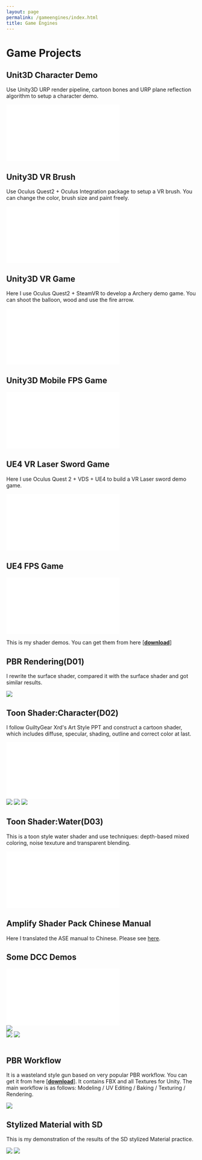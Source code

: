 ```yaml
---
layout: page
permalink: /gameengines/index.html
title: Game Engines
---
```


# Game Projects

## Unit3D Character Demo

Use Unity3D URP render pipeline, cartoon bones and URP plane reflection algorithm to setup a character demo.  
<iframe src="//player.bilibili.com/player.html?bvid=BV1fG411d7M8&page=1&&autoplay=0" scrolling="no" border="0" frameborder="no" framespacing="0" allowfullscreen="true"> </iframe>

## Unity3D VR Brush

Use Oculus Quest2 + Oculus Integration package to setup a VR brush. You can change the color, brush size and paint freely.  
<iframe src="//player.bilibili.com/player.html?bvid=BV1fX4y1x7bM&page=1&autoplay=0" scrolling="no" border="0" frameborder="no" framespacing="0" allowfullscreen="true"> </iframe>

## Unity3D VR Game
Here I use Oculus Quest2 + SteamVR to develop a Archery demo game. You can shoot the balloon, wood and use the fire arrow. 
<iframe src="//player.bilibili.com/player.html?bvid=BV1eu411J7NR&page=1&autoplay=0" scrolling="no" border="0" frameborder="no" framespacing="0" allowfullscreen="true"> </iframe>

## Unity3D Mobile FPS Game
<iframe src="//player.bilibili.com/player.html?bvid=BV11X4y1s7p6&page=1&autoplay=0" scrolling="no" border="0" frameborder="no" framespacing="0" allowfullscreen="true"> </iframe>

## UE4 VR Laser Sword Game
Here I use Oculus Quest 2 + VDS + UE4 to build a VR Laser sword demo game. 
<iframe src="//player.bilibili.com/player.html?bvid=BV1Q94y1B7RT&page=1&autoplay=0" scrolling="no" border="0" frameborder="no" framespacing="0" allowfullscreen="true"> </iframe>

## UE4 FPS Game
<iframe src="//player.bilibili.com/player.html?bvid=BV1bP411k7mN&page=1&autoplay=0" scrolling="no" border="0" frameborder="no" framespacing="0" allowfullscreen="true"> </iframe>



This is my shader demos. You can get them from here [[**download**](https://github.com/swang81/UnityShaderCollections)]

## PBR Rendering(D01)
I rewrite the surface shader, compared it with the surface shader and got similar results.
<div >
<img src="/images/ge/gunPBR.jpg">
</div>

## Toon Shader:Character(D02)
I follow GuiltyGear Xrd's Art Style PPT and construct a cartoon shader, which includes diffuse, specular, shading, outline and correct color at last. 
<iframe src="//player.bilibili.com/player.html?bvid=BV1fh4y1V7gM&page=1" scrolling="no" border="0" frameborder="no" framespacing="0" allowfullscreen="true"> </iframe>
<div class="third">
<img src="/images/ge/fight1.jpg">
<img src="/images/ge/fight2.jpg">
<img src="/images/ge/fight3.jpg">
</div>

## Toon Shader:Water(D03)
This is a toon style water shader and use techniques: depth-based mixed coloring, noise texuture and transparent blending. 
<iframe src="//player.bilibili.com/player.html?bvid=BV1sh4y1c7B4&page=1" scrolling="no" border="0" frameborder="no" framespacing="0" allowfullscreen="true"> </iframe>

## Amplify Shader Pack Chinese Manual
Here I translated the ASE manual to Chinese. Please see [here](/blogs/ase). 

## Some DCC Demos

<iframe src="//player.bilibili.com/player.html?bvid=BV1g14y167gR&page=1" scrolling="no" border="0" frameborder="no" framespacing="0" allowfullscreen="true"> </iframe>
<br>
<div class="second">
<img src="/images/ge/tower.jpg">
</div>
<div class="second">
<img src="/images/ge/plug.jpg">
<img src="/images/ge/girl.jpg">
</div>
<br>

## PBR Workflow
It is a wasteland style gun based on very popular PBR workflow. You can get it from here [[**download**](https://github.com/swang81/MyModels/)]. It contains FBX and all Textures for Unity. The main workflow is as follows: Modeling / UV Editing / Baking / Texturing / Rendering. 

<div >
<img src="/images/ge/pbrgun2.jpg">
</div>


## Stylized Material with SD
This is my demonstration of the results of the  SD stylized Material practice. 
<div class="second">
<img src="/images/ge/sd1.jpg">
<img src="/images/ge/sd2.jpg">
</div>







